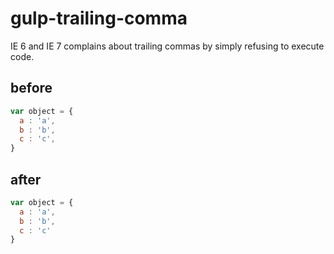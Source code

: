 # gulp-trailing-comma

IE 6 and IE 7 complains about trailing commas by simply refusing to execute code.

## before 
```js
var object = {
  a : 'a',
  b : 'b',
  c : 'c',
}
```

## after
```js
var object = {
  a : 'a',
  b : 'b',
  c : 'c'
}
```